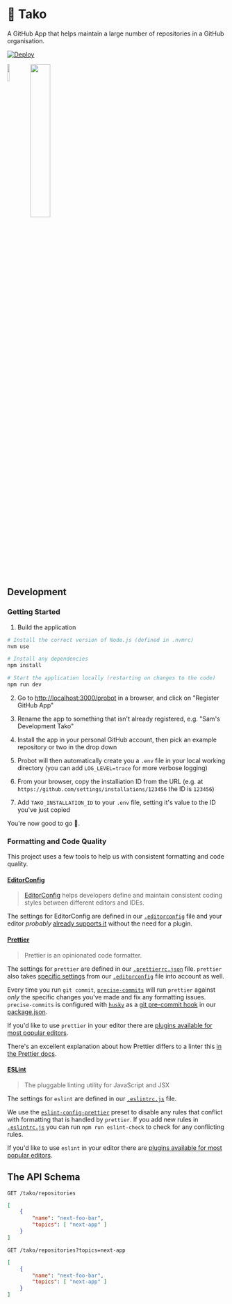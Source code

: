 # 🐙 Tako

A GitHub App that helps maintain a large number of repositories in a GitHub organisation.

[![Deploy](https://www.herokucdn.com/deploy/button.svg)](https://heroku.com/deploy)

<img width="10%" align="left" src="https://user-images.githubusercontent.com/224547/46536555-c29d1180-c8a6-11e8-92c2-f3141da0d6da.png" />

<img width="30%" align="" src="https://user-images.githubusercontent.com/224547/46534085-e65c5980-c89e-11e8-90b7-06e060217de1.png" />

## Development

### Getting Started

1. Build the application

```sh
# Install the correct version of Node.js (defined in .nvmrc)
nvm use

# Install any dependencies
npm install

# Start the application locally (restarting on changes to the code)
npm run dev
```

2. Go to <http://localhost:3000/probot> in a browser, and click on "Register GitHub App"

3. Rename the app to something that isn't already registered, e.g. "Sam's Development Tako"

4. Install the app in your personal GitHub account, then pick an example repository or two in the drop down

5. Probot will then automatically create you a `.env` file in your local working directory (you can add `LOG_LEVEL=trace` for more verbose logging)

6. From your browser, copy the installiation ID from the URL (e.g. at `https://github.com/settings/installations/123456` the ID is `123456`)

7. Add `TAKO_INSTALLATION_ID` to your `.env` file, setting it's value to the ID you've just copied

You're now good to go 🎉.

### Formatting and Code Quality

This project uses a few tools to help us with consistent formatting and code
quality.

#### [EditorConfig](https://editorconfig.org/)

> [EditorConfig](https://editorconfig.org/) helps developers define and maintain
> consistent coding styles between different editors and IDEs.

The settings for EditorConfig are defined in our [`.editorconfig`](.editorconfig)
file and your editor _probably_ [already supports it](https://editorconfig.org/#download)
without the need for a plugin.

#### [Prettier](https://www.npmjs.com/package/prettier)

> Prettier is an opinionated code formatter.

The settings for `prettier` are defined in our [`.prettierrc.json`](.prettierrc.json)
file. `prettier` also takes [specific settings](https://prettier.io/docs/en/api.html#prettierresolveconfigfilepath-options)
from our [`.editorconfig`](.editorconfig) file into account as well.

Every time you run `git commit`, [`precise-commits`](https://www.npmjs.com/package/precise-commits)
will run `prettier` against _only_ the specific changes you've made and fix any
formatting issues. `precise-commits` is configured with [`husky`](https://www.npmjs.com/package/husky)
as a [git pre-commit hook](https://git-scm.com/docs/githooks#_pre_commit) in our
[package.json](package.json).

If you'd like to use `prettier` in your editor there are [plugins available for most popular editors](https://prettier.io/docs/en/editors.html).

There's an excellent explanation about how Prettier differs to a linter this [in the Prettier docs](https://prettier.io/docs/en/comparison.html).

#### [ESLint](https://www.npmjs.com/package/eslint)

> The pluggable linting utility for JavaScript and JSX

The settings for `eslint` are defined in our [`.eslintrc.js`](.eslintrc.js) file.

We use the [`eslint-config-prettier`](https://www.npmjs.com/package/eslint-config-prettier)
preset to disable any rules that conflict with formatting that is handled by
`prettier`. If you add new rules in [`.eslintrc.js`](.eslintrc.js) you can run
`npm run eslint-check` to check for any conflicting rules.

If you'd like to use `eslint` in your editor there are [plugins available for most popular editors](https://eslint.org/docs/user-guide/integrations#editors/).

## The API Schema

`GET /tako/repositories`

```json
[
    {
        "name": "next-foo-bar",
        "topics": [ "next-app" ]
    }
]
```

`GET /tako/repositories?topics=next-app`

```json
[
    {
        "name": "next-foo-bar",
        "topics": [ "next-app" ]
    }
]
```
